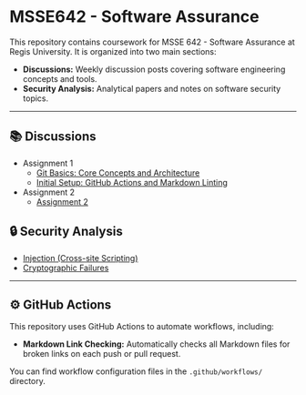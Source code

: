 # MSSE642 - Software Assurance

This repository contains coursework for MSSE 642 - Software Assurance at Regis University. It is organized into two main sections:

- **Discussions:** Weekly discussion posts covering software engineering concepts and tools.
- **Security Analysis:** Analytical papers and notes on software security topics.

---

## 📚 Discussions

- Assignment 1
  - [Git Basics: Core Concepts and Architecture](Discussions/assignment1/discussion1.md)
  - [Initial Setup: GitHub Actions and Markdown Linting](Discussions/week1/initialSetup.md)
- Assignment 2
  - [Assignment 2](Discussions/assignment2/assignment2.md)

## 🔒 Security Analysis

- [Injection (Cross-site Scripting)](Security%20Analysis/week2/injection.md)
- [Cryptographic Failures](Security%20Analysis/week3/cryptographic.md)

---

## ⚙️ GitHub Actions

This repository uses GitHub Actions to automate workflows, including:

- **Markdown Link Checking:** Automatically checks all Markdown files for broken links on each push or pull request.

You can find workflow configuration files in the `.github/workflows/` directory.
